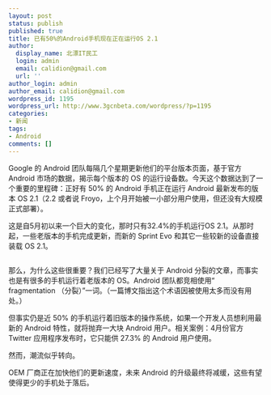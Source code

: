```yaml
---
layout: post
status: publish
published: true
title: 已有50%的Android手机现在正在运行OS 2.1
author:
  display_name: 北漂IT民工
  login: admin
  email: calidion@gmail.com
  url: ''
author_login: admin
author_email: calidion@gmail.com
wordpress_id: 1195
wordpress_url: http://www.3gcnbeta.com/wordpress/?p=1195
categories:
- 新闻
tags:
- Android
comments: []
---
```

<p>Google 的 Android 团队每隔几个星期更新他们的平台版本页面，基于官方 Android 市场的数据，揭示每个版本的 OS 的运行设备数。今天这个数据达到了一个重要的里程碑：正好有 50% 的 Android 手机正在运行 Android 最新发布的版本 OS 2.1（2.2 或者说 Froyo，上个月开始被一小部分用户使用，但还没有大规模正式部署）。</p>
<p>这是自5月初以来一个巨大的变化，那时只有32.4%的手机运行OS 2.1。从那时起，一些老版本的手机完成更新，而新的 Sprint Evo 和其它一些较新的设备直接装载 OS 2.1。</p>
<p><img src="http://articles.csdn.net/uploads/allimg/100618/1026425564-0.png" alt="" /></p>
<p>那么，为什么这些很重要？我们已经写了大量关于 Android 分裂的文章，而事实也是有很多的手机运行着老版本的 OS。Android 团队都竞相使用&ldquo; fragmentation （分裂）&rdquo;一词。（一篇博文指出这个术语因被使用太多而没有用处。）</p>
<p>但事实仍是近 50% 的手机运行着旧版本的操作系统，如果一个开发人员想利用最新的 Android 特性，就将抛弃一大块 Android 用户。相关案例：4月份官方 Twitter 应用程序发布时，它只能供 27.3% 的 Android 用户使用。</p>
<p>然而，潮流似乎转向。</p>
<p>OEM 厂商正在加快他们的更新速度，未来 Android 的升级最终将减缓，这些有望使得更少的手机处于落后。</p>
